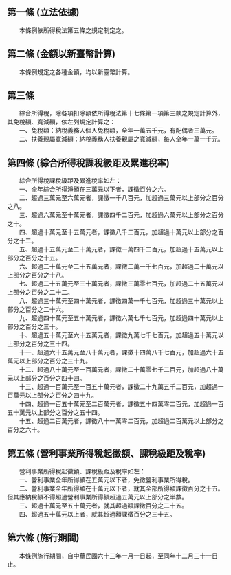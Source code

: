第一條 (立法依據)
-----------------
　　本條例依所得稅法第五條之規定制定之。  


第二條 (金額以新臺幣計算)
-------------------------
　　本條例規定之各種金額，均以新臺幣計算。  


第三條 
-------
　　綜合所得稅，除各項扣除額依所得稅法第十七條第一項第三款之規定計算外，其免稅額、寬減額，依左列規定計算之：  
　　一、免稅額：納稅義務人個人免稅額，全年一萬五千元，有配偶者三萬元。  
　　二、扶養親屬寬減額：納稅義務人扶養親屬之寬減額，每人全年一萬一千元。  


第四條 (綜合所得稅課稅級距及累進稅率)
-------------------------------------
　　綜合所得稅課稅級距及累進稅率如左：  
　　一、全年綜合所得淨額在三萬元以下者，課徵百分之六。  
　　二、超過三萬元至六萬元者，課徵一千八百元，加超過三萬元以上部分之百分之八。  
　　三、超過六萬元至十萬元者，課徵四千二百元，加超過六萬元以上部分之百分之十。  
　　四、超過十萬元至十五萬元者，課徵八千二百元，加超過十萬元以上部分之百分之十二。  
　　五、超過十五萬元至二十萬元者，課徵一萬四千二百元，加超過十五萬元以上部分之百分之十五。  
　　六、超過二十萬元至二十五萬元者，課徵二萬一千七百元，加超過二十萬元以上部分之百分之十八。  
　　七、超過二十五萬元至三十萬元者，課徵三萬零七百元，加超過二十五萬元以上部分之百分之二十二。  
　　八、超過三十萬元至四十萬元者，課徵四萬一千七百元，加超過三十萬元以上部分之百分之二十六。  
　　九、超過四十萬元至五十萬元者，課徵六萬七千七百元，加超過四十萬元以上部分之百分之三十。  
　　十、超過五十萬元至六十五萬元者，課徵九萬七千七百元，加超過五十萬元以上部分之百分之三十四。  
　　十一、超過六十五萬元至八十萬元者，課徵十四萬八千七百元，加超過六十五萬元以上部分之百分之三十九。  
　　十二、超過八十萬元至一百萬元者，課徵二十萬零七千二百元，加超過八十萬元以上部分之百分之四十四。  
　　十三、超過一百萬元至一百五十萬元者，課徵二十九萬五千二百元，加超過一百萬元以上部分之百分之四十九。  
　　十四、超過一百五十萬元至二百萬元者，課徵五十四萬零二百元，加超過一百五十萬元以上部分之百分之五十四。  
　　十五、超過二百萬元者，課徵八十一萬零二百元，加超過二百萬元以上部分之百分之六十。  


第五條 (營利事業所得稅起徵額、課稅級距及稅率)
---------------------------------------------
　　營利事業所得稅起徵額、課稅級距及稅率如左：  
　　一、營利事業全年所得額在五萬元以下者，免徵營利事業所得稅。  
　　二、營利事業全年所得額在十萬元以下者，就其全部所得額課徵百分之十五。但其應納稅額不得超過營利事業所得額超過五萬元以上部分之半數。  
　　三、超過十萬元至五十萬元者，就其超過額課徵百分之二十五。  
　　四、超過五十萬元以上者，就其超過額課徵百分之三十五。  


第六條 (施行期間)
-----------------
　　本條例施行期間，自中華民國六十三年一月一日起，至同年十二月三十一日止。